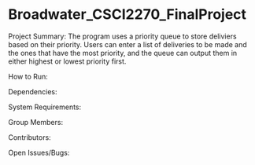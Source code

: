 # Broadwater_CSCI2270_FinalProject

Project Summary:
The program uses a priority queue to store deliviers based on their priority. Users can enter a list of deliveries to be made and the ones that have the most priority, and the queue can output them in either highest or lowest priority first.

How to Run:

Dependencies:

System Requirements:

Group Members:

Contributors:

Open Issues/Bugs:
